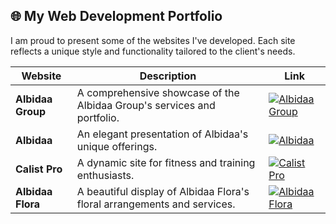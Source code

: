 ## 🌐 My Web Development Portfolio

I am proud to present some of the websites I've developed. Each site reflects a unique style and functionality tailored to the client's needs.

| Website | Description | Link |
| ------- | ----------- | ---- |
| **Albidaa Group** | A comprehensive showcase of the Albidaa Group's services and portfolio. | [![Albidaa Group](https://img.shields.io/badge/Visit-Albidaa_Group-blue?style=for-the-badge&logo=appveyor)](https://www.albidaagroup.com) |
| **Albidaa** | An elegant presentation of Albidaa's unique offerings. | [![Albidaa](https://img.shields.io/badge/Visit-Albidaa-blue?style=for-the-badge&logo=appveyor)](https://www.albidaa.com) |
| **Calist Pro** | A dynamic site for fitness and training enthusiasts. | [![Calist Pro](https://img.shields.io/badge/Visit-Calist_Pro-blue?style=for-the-badge&logo=appveyor)](https://www.calistpro.com) |
| **Albidaa Flora** | A beautiful display of Albidaa Flora's floral arrangements and services. | [![Albidaa Flora](https://img.shields.io/badge/Visit-Albidaa_Flora-blue?style=for-the-badge&logo=appveyor)](https://www.albidaaflora.com) |

